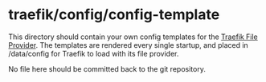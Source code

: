 # traefik/config/config-template

This directory should contain your own config templates for the [Traefik File
Provider](https://doc.traefik.io/traefik/providers/file/). The templates are
rendered every single startup, and placed in /data/config for Traefik to load
with its file provider.

No file here should be committed back to the git repository.
